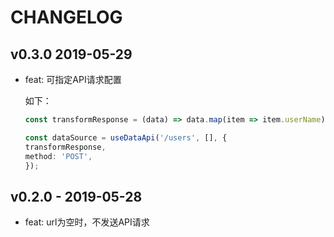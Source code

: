# CHANGELOG

## v0.3.0 2019-05-29

* feat: 可指定API请求配置

    如下：

    ```ts
    const transformResponse = (data) => data.map(item => item.userName); // 将人员信息列表转换成人名列表

    const dataSource = useDataApi('/users', [], {
    transformResponse,
    method: 'POST',
    });
    ```

## v0.2.0 - 2019-05-28

* feat: url为空时，不发送API请求
